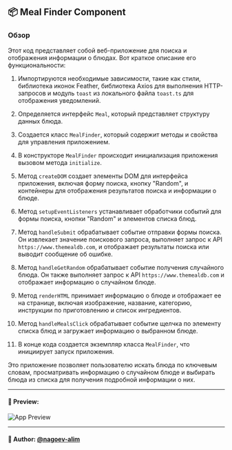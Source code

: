 ## 📦 Meal Finder Component

### Обзор
Этот код представляет собой веб-приложение для поиска и отображения информации о блюдах. Вот краткое описание его функциональности:

1. Импортируются необходимые зависимости, такие как стили, библиотека иконок Feather, библиотека Axios для выполнения HTTP-запросов и модуль `toast` из локального файла `toast.ts` для отображения уведомлений.

2. Определяется интерфейс `Meal`, который представляет структуру данных блюда.

3. Создается класс `MealFinder`, который содержит методы и свойства для управления приложением.

4. В конструкторе `MealFinder` происходит инициализация приложения вызовом метода `initialize`.

5. Метод `createDOM` создает элементы DOM для интерфейса приложения, включая форму поиска, кнопку "Random", и контейнеры для отображения результатов поиска и информации о блюде.

6. Метод `setupEventListeners` устанавливает обработчики событий для формы поиска, кнопки "Random" и элементов списка блюд.

7. Метод `handleSubmit` обрабатывает событие отправки формы поиска. Он извлекает значение поискового запроса, выполняет запрос к API `https://www.themealdb.com`, и отображает результаты поиска или выводит сообщение об ошибке.

8. Метод `handleGetRandom` обрабатывает событие получения случайного блюда. Он также выполняет запрос к API `https://www.themealdb.com` и отображает информацию о случайном блюде.

9. Метод `renderHTML` принимает информацию о блюде и отображает ее на странице, включая изображение, название, категорию, инструкции по приготовлению и список ингредиентов.

10. Метод `handleMealsClick` обрабатывает событие щелчка по элементу списка блюд и загружает информацию о выбранном блюде.

11. В конце кода создается экземпляр класса `MealFinder`, что инициирует запуск приложения.

Это приложение позволяет пользователю искать блюда по ключевым словам, просматривать информацию о случайном блюде и выбирать блюда из списка для получения подробной информации о них.

---

#### 🌄 Preview:

![App Preview](https://lh3.googleusercontent.com/drive-viewer/AITFw-xi1YrGGchc1VSz5vjsNM4gCSTMaAUMlNoWIcXyEZuQ84Qx8IEMep1tE8pOtuxNVC4phY7HPoZtZiAWJbDTeidoaoE2=s1600)


-----

#### 🙌 Author: [@nagoev-alim](https://github.com/nagoev-alim)

